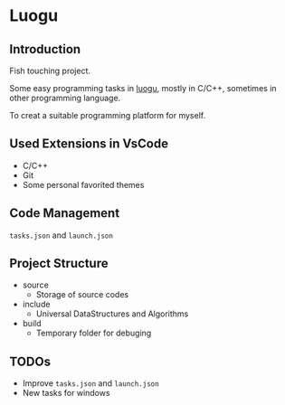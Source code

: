 # Luogu

## Introduction

Fish touching project.

Some easy programming tasks in [luogu](https://www.luogu.com.cn/), mostly in C/C++, sometimes in other programming language.

To creat a suitable programming platform for myself.

## Used Extensions in VsCode

- C/C++
- Git
- Some personal favorited themes

## Code Management

`tasks.json` and `launch.json`

## Project Structure

- source
  - Storage of source codes
- include
  - Universal DataStructures and Algorithms
- build
  - Temporary folder for debuging

## TODOs

- Improve `tasks.json` and `launch.json`
- New tasks for windows